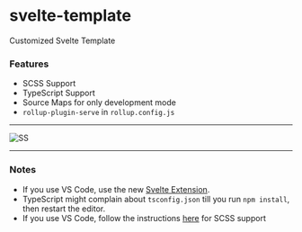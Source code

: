 # svelte-template
Customized Svelte Template

### Features
* SCSS Support
* TypeScript Support
* Source Maps for only development mode
* `rollup-plugin-serve` in `rollup.config.js`

---

![SS](https://i.imgur.com/f8NcA12.png)

---

### Notes
* If you use VS Code, use the new [Svelte Extension](https://marketplace.visualstudio.com/items?itemName=svelte.svelte-vscode).
* TypeScript might complain about `tsconfig.json` till you run `npm install`, then restart the editor.
* If you use VS Code, follow the instructions [here](https://daveceddia.com/svelte-with-sass-in-vscode/) for SCSS support
